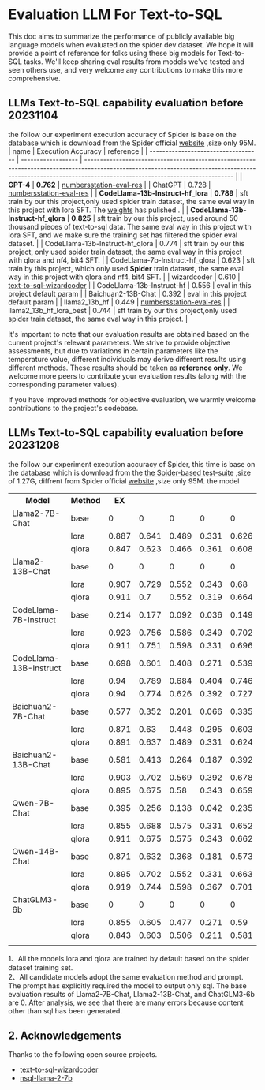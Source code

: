 # Evaluation LLM For Text-to-SQL

This doc aims to summarize the performance of publicly available big language models when evaluated on the spider dev dataset. We hope it will provide a point of reference for folks using these big models for Text-to-SQL tasks. We'll keep sharing eval results from models we've tested and seen others use, and very welcome any contributions to make this more comprehensive.

## LLMs Text-to-SQL capability evaluation  before 20231104
 the follow  our experiment execution accuracy of Spider is base on the database which  is download from the  Spider official [website](https://yale-lily.github.io/spider) ,size only 95M.
| name                                | Execution Accuracy | reference                                                                                                                                                                                                   |
| ----------------------------------- | ------------------ | ----------------------------------------------------------------------------------------------------------------------------------------------------------------------------------------------------------- |
| **GPT-4**                           | **0.762**          | [numbersstation-eval-res](https://www.numbersstation.ai/post/nsql-llama-2-7b)                                                                                                                               |
| ChatGPT                             | 0.728              | [numbersstation-eval-res](https://www.numbersstation.ai/post/nsql-llama-2-7b)                                                                                                                               |
| **CodeLlama-13b-Instruct-hf_lora**  | **0.789**          | sft train by our this project,only used spider train dataset, the same eval way in this project with lora SFT. The [weights](https://huggingface.co/Wangzaistone123/CodeLlama-13b-sql-lora) has pulished .  |
| **CodeLlama-13b-Instruct-hf_qlora** | **0.825**          | sft train by our this project, used around 50 thousand pieces of text-to-sql data. The same eval way in this project with lora SFT, and we make sure the training set has filtered the spider eval dataset. |
| CodeLlama-13b-Instruct-hf_qlora     | 0.774              | sft train by our this project, only used spider train dataset, the same eval way in this project with qlora and nf4, bit4 SFT.                                                                              |
| CodeLlama-7b-Instruct-hf_qlora      | 0.623              | sft train by this project, which only used **Spider** train dataset, the same eval way in this project with qlora and nf4, bit4 SFT.                                                                        |
| wizardcoder                         | 0.610              | [text-to-sql-wizardcoder](https://github.com/cuplv/text-to-sql-wizardcoder/tree/main)                                                                                                                       |
| CodeLlama-13b-Instruct-hf           | 0.556              | eval in this project default param                                                                                                                                                                          |
| Baichuan2-13B-Chat                  | 0.392              | eval in this project default param                                                                                                                                                                          |
| llama2_13b_hf                       | 0.449              | [numbersstation-eval-res](https://www.numbersstation.ai/post/nsql-llama-2-7b)                                                                                                                               |
| llama2_13b_hf_lora_best             | 0.744              | sft train by our this project,only used spider train dataset, the same eval way in this project.                                                                                                            |





It's important to note that our evaluation results are obtained based on the current project's relevant parameters. We strive to provide objective assessments, but due to variations in certain parameters like the temperature value, different individuals may derive different results using different methods. These results should be taken as **reference only**. We welcome more peers to contribute your evaluation results (along with the corresponding parameter values).  

If you have improved methods for objective evaluation, we warmly welcome contributions to the project's codebase.


## LLMs Text-to-SQL capability evaluation  before 20231208 
 the follow  our experiment execution accuracy of Spider,  this time is base on the database which  is download from the   [the Spider-based test-suite](https://github.com/taoyds/test-suite-sql-eval) ,size of 1.27G,  diffrent from Spider official [website](https://yale-lily.github.io/spider) ,size only 95M. 
the model 
 
 <table>
<tr>
<th>﻿Model</th>
<th>Method</th>
<th>EX</th>
<th></th>
<th></th>
<th></th>
<th></th>
</tr>
<tr>
<td>Llama2-7B-Chat</td>
<td>base</td>
<td>0</td>
<td>0</td>
<td>0</td>
<td>0</td>
<td>0</td>
</tr>
<tr>
<td></td>
<td>lora</td>
<td>0.887</td>
<td>0.641</td>
<td>0.489</td>
<td>0.331</td>
<td>0.626</td>
</tr>
<tr>
<td></td>
<td>qlora</td>
<td>0.847</td>
<td>0.623</td>
<td>0.466</td>
<td>0.361</td>
<td>0.608</td>
</tr>
<tr>
<td>Llama2-13B-Chat</td>
<td>base</td>
<td>0</td>
<td>0</td>
<td>0</td>
<td>0</td>
<td>0</td>
</tr>
<tr>
<td></td>
<td>lora</td>
<td>0.907</td>
<td>0.729</td>
<td>0.552</td>
<td>0.343</td>
<td>0.68</td>
</tr>
<tr>
<td></td>
<td>qlora</td>
<td>0.911</td>
<td>0.7</td>
<td>0.552</td>
<td>0.319</td>
<td>0.664</td>
</tr>
<tr>
<td>CodeLlama-7B-Instruct</td>
<td>base</td>
<td>0.214</td>
<td>0.177</td>
<td>0.092</td>
<td>0.036</td>
<td>0.149</td>
</tr>
<tr>
<td></td>
<td>lora</td>
<td>0.923</td>
<td>0.756</td>
<td>0.586</td>
<td>0.349</td>
<td>0.702</td>
</tr>
<tr>
<td></td>
<td>qlora</td>
<td>0.911</td>
<td>0.751</td>
<td>0.598</td>
<td>0.331</td>
<td>0.696</td>
</tr>
<tr>
<td>CodeLlama-13B-Instruct</td>
<td>base</td>
<td>0.698</td>
<td>0.601</td>
<td>0.408</td>
<td>0.271</td>
<td>0.539</td>
</tr>
<tr>
<td></td>
<td>lora</td>
<td>0.94</td>
<td>0.789</td>
<td>0.684</td>
<td>0.404</td>
<td>0.746</td>
</tr>
<tr>
<td></td>
<td>qlora</td>
<td>0.94</td>
<td>0.774</td>
<td>0.626</td>
<td>0.392</td>
<td>0.727</td>
</tr>
<tr>
<td>Baichuan2-7B-Chat</td>
<td>base</td>
<td>0.577</td>
<td>0.352</td>
<td>0.201</td>
<td>0.066</td>
<td>0.335</td>
</tr>
<tr>
<td></td>
<td>lora</td>
<td>0.871</td>
<td>0.63</td>
<td>0.448</td>
<td>0.295</td>
<td>0.603</td>
</tr>
<tr>
<td></td>
<td>qlora</td>
<td>0.891</td>
<td>0.637</td>
<td>0.489</td>
<td>0.331</td>
<td>0.624</td>
</tr>
<tr>
<td>Baichuan2-13B-Chat</td>
<td>base</td>
<td>0.581</td>
<td>0.413</td>
<td>0.264</td>
<td>0.187</td>
<td>0.392</td>
</tr>
<tr>
<td></td>
<td>lora</td>
<td>0.903</td>
<td>0.702</td>
<td>0.569</td>
<td>0.392</td>
<td>0.678</td>
</tr>
<tr>
<td></td>
<td>qlora</td>
<td>0.895</td>
<td>0.675</td>
<td>0.58</td>
<td>0.343</td>
<td>0.659</td>
</tr>
<tr>
<td>Qwen-7B-Chat</td>
<td>base</td>
<td>0.395</td>
<td>0.256</td>
<td>0.138</td>
<td>0.042</td>
<td>0.235</td>
</tr>
<tr>
<td></td>
<td>lora</td>
<td>0.855</td>
<td>0.688</td>
<td>0.575</td>
<td>0.331</td>
<td>0.652</td>
</tr>
<tr>
<td></td>
<td>qlora</td>
<td>0.911</td>
<td>0.675</td>
<td>0.575</td>
<td>0.343</td>
<td>0.662</td>
</tr>
<tr>
<td>Qwen-14B-Chat</td>
<td>base</td>
<td>0.871</td>
<td>0.632</td>
<td>0.368</td>
<td>0.181</td>
<td>0.573</td>
</tr>
<tr>
<td></td>
<td>lora</td>
<td>0.895</td>
<td>0.702</td>
<td>0.552</td>
<td>0.331</td>
<td>0.663</td>
</tr>
<tr>
<td></td>
<td>qlora</td>
<td>0.919</td>
<td>0.744</td>
<td>0.598</td>
<td>0.367</td>
<td>0.701</td>
</tr>
<tr>
<td>ChatGLM3-6b</td>
<td>base</td>
<td>0</td>
<td>0</td>
<td>0</td>
<td>0</td>
<td>0</td>
</tr>
<tr>
<td></td>
<td>lora</td>
<td>0.855</td>
<td>0.605</td>
<td>0.477</td>
<td>0.271</td>
<td>0.59</td>
</tr>
<tr>
<td></td>
<td>qlora</td>
<td>0.843</td>
<td>0.603</td>
<td>0.506</td>
<td>0.211</td>
<td>0.581</td>
</tr>
<tr>
<td></td>
<td></td>
<td></td>
<td></td>
<td></td>
<td></td>
<td></td>
</tr>
</table>
 

1、All the models lora and qlora are trained by default based on the spider dataset training set.   
2、All candidate models adopt the same evaluation method and prompt. The prompt has explicitly required the model to output only sql. The base evaluation results of Llama2-7B-Chat, Llama2-13B-Chat, and ChatGLM3-6b are 0. After analysis, we see that there are many errors because content other than sql has been generated.


## 2. Acknowledgements
Thanks to the following open source projects.

*  [text-to-sql-wizardcoder](https://github.com/cuplv/text-to-sql-wizardcoder)
*  [nsql-llama-2-7b](https://www.numbersstation.ai/post/nsql-llama-2-7b)
